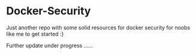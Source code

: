 # Docker-Security

Just another repo with some solid resources for docker security for noobs like me to get started :} 

Further update under progress ......
